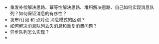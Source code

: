 - 重发补偿解决思路、幂等性解决思路、堆积解决思路、自己如何实现消息队列？如何保证消息的有序性？
- 发布/订阅 和 点对点 消息模式的区别？
- 如何解决消息队列丢失消息和重复消费问题？
- 异步队列怎么实现？
-
